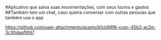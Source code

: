 #Aplicativo que salva suas movimentações, com seus lucros e gastos 
##Também tem um chat, caso queira conversar com outras pessoas que também usa o app 


https://github.com/user-attachments/assets/b1cb99f6-ccec-45b2-ac2e-3c30daaf9fd7

